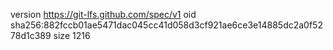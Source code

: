version https://git-lfs.github.com/spec/v1
oid sha256:882fccb01ae5471dac045cc41d058d3cf921ae6ce3e14885dc2a0f5278d1c389
size 1216
